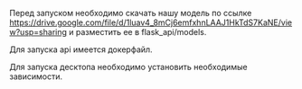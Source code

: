 Перед запуском необходимо скачать нашу модель по ссылке https://drive.google.com/file/d/1luav4_8mCj6emfxhnLAAJ1HkTdS7KaNE/view?usp=sharing и разместить ее в flask_api/models.

Для запуска api имеется докерфайл.

Для запуска десктопа необходимо установить необходимые зависимости.
